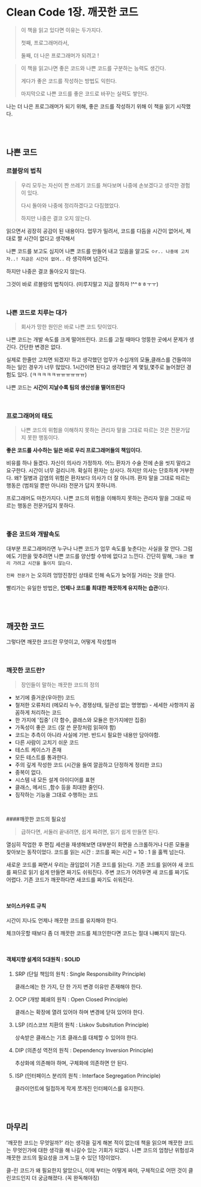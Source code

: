 # Clean Code 1장. 깨끗한 코드

> 이 책을 읽고 있다면 이유는 두가지다.
>
> 첫째, 프로그래머라서,
>
> 둘째, 더 나은 프로그래머가 되려고 ! 



> 이 책을 읽고나면  좋은 코드와 나쁜 코드를 구분하는 능력도 생긴다.
>
> 게다가 좋은 코드를 작성하는 방법도 익힌다.
>
> 마지막으로 나쁜 코드를 좋은 코드로 바꾸는 실력도 쌓인다. 



나는 더 나은 프로그래머가 되기 위해, 좋은 코드를 작성하기 위해 이 책을 읽기 시작했다. 



</br></br>



## 나쁜 코드

### 르블랑의 법칙 

> 우리 모두는 자신이 짠 쓰레기 코드를 쳐다보며 나중에 손보겠다고 생각한 경험이 있다. 
>
> 다시 돌아와 나중에 정리하겠다고 다짐했었다.
>
> 하지만 나중은 결코 오지 않는다. 



읽으면서 굉장히 공감이 된 내용이다.  업무가 밀려서, 코드를 다듬을 시간이 없어서, 제대로 짤 시간이 없다고 생각해서 

나쁜 코드를 보고도 심지어 나쁜 코드를 만들어 내고 있음을 알고도 `ㅇr.. 나중에 고치자..! 지금은 시간이 없어..` 라 생각하며 넘긴다. 

하지만 나중은 결코 돌아오지 않는다.

그것이 바로 르블랑의 법칙이다.  (미루지말고 지금 잘하자 !^^ㅎㅎㅜㅜ)

<br>

### 나쁜 코드로 치루는 대가

> 회사가 망한 원인은 바로 나쁜 코드 탓이었다.

나쁜 코드는 개발 속도를 크게 떨어뜨린다. 코드를 고칠 때마다 엉뚱한 곳에서 문제가 생긴다. 간단한 변경은 없다. 

실제로 한줄만 고치면 되겠지! 하고 생각했던 업무가 수십개의 모듈,클래스를 건들여야 하는 일인 경우가 너무 많았다. 1시간이면 된다고 생각했던 게 몇일,몇주로 늘어졌던 경험도 있다. (ㅋㅋㅋㅋㅋㅠㅠㅠㅠㅠㅠ)

나쁜 코드는 **시간이 지날수록 팀의 생산성을 떨어뜨린다**

</br>

### 프로그래머의 태도

> 나쁜 코드의 위험을 이해하지 못하는 관리자 말을 그대로 따르는 것은 전문가답지 못한 행동이다. 

**좋은 코드를 사수하는 일은 바로 우리 프로그래머들의 책임이다.**

비유를 하나 들겠다. 자신이 의사라 가정하자. 어느 환자가 수술 전에 손을 씻지 말라고 요구한다. 시간이 너무 걸리니까. 확실히 환자는 상사다. 하지만 의사는 단호하게 거부한다. 왜? 질병과 감염의 위험은 환자보다 의사가 더 잘 아니까. 환자 말을 그대로 따르는 행동은 (범죄일 뿐만 아니라) 전문가 답지 못하니까. 

프로그래머도 마찬가지다. 나쁜 코드의 위험을 이해하지 못하는 관리자 말을 그대로 따르는 행동은 전문가답지 못하다.

</br>

### 좋은 코드와 개발속도

대부분 프로그래머라면 누구나 나쁜 코드가 업무 속도를 늦춘다는 사실을 잘 안다. 그럼에도 기한을 맞추려면 나쁜 코드를 양산할 수밖에 없다고 느낀다. 간단히 말해, `그들은 빨리 가려고 시간을 들이지 않는다.`

`진짜 전문가` 는 오히려 엉망진창인 상태로 인해 속도가 늦어질 거라는 것을 안다. 

빨리가는 유일한 방법은, **언제나 코드를 최대한 깨끗하게 유지하는 습관**이다. 



</br></br>



## 깨끗한 코드

그렇다면 깨끗한 코드란 무엇이고, 어떻게 작성할까

</br>

### 깨끗한 코드란?

> 장인들이 말하는 깨끗한 코드의 정의 

- 보기에 즐거운(우아한) 코드
- 철저한 오류처리 (메모리 누수, 경쟁상태, 일관성 없는 명명법) - 세세한 사항까지 꼼꼼하게 처리하는 코드
- 한 가지에 '집중' (각 함수, 클래스와 모듈은 한가지에만 집중)
- 가독성이 좋은 코드 (잘 쓴 문장처럼 읽혀야 함)
- 코드는 추측이 아니라 사실에 기반. 반드시 필요한 내용만 담아야함.
- 다른 사람이 고치기 쉬운 코드
- 테스트 케이스가 존재
- 모든 테스트를 통과한다.
- 주의 깊게 작성한 코드 (시간을 들여 깔끔하고 단정하게 정리한 코드)
- 중복이 없다.
- 시스템 내 모든 설계 아이디어를 표현
- 클래스, 메서드 ,함수 등을 최대한 줄인다.
- 짐작하는 기능을 그대로 수행하는 코드

</br>

####깨끗한 코드의 필요성

> 급하다면, 서둘러 끝내려면, 쉽게 짜려면, 읽기 쉽게 만들면 된다.

열심히 작업한 후 편집 세션을 재생해보면 대부분이 화면을 스크롤하거나 다른 모듈을 찾아보는 동작이었다. 
코드를 읽는 시간 : 코드를 짜는 시간 = 10 : 1  을 훌쩍 넘는다. 

새로운 코드를 짜면서 우리는 끊임없이 기존 코드를 읽는다. 기존 코드를 읽어야 새 코드를 짜므로 읽기 쉽게 만들면 짜기도 쉬워진다.  주변 코드가 어려우면 새 코드를 짜기도 어렵다.  기존 코드가 깨끗하다면 새코드를 짜기도 쉬워진다.

</br>

#### 보이스카우트 규칙

시간이 지나도 언제나 깨끗한 코드를 유지해야 한다.

체크아웃할 때보다 좀 더 깨끗한 코드를 체크인한다면 코드는 절대 나빠지지 않는다.

</br>

#### 객체지향 설계의 5대원칙 : SOLID

1. SRP (단일 책임의 원칙 : Single Responsibility Principle)

   클래스에는 한 가지, 단 한 가지 변경 이유만 존재해야 한다.

2. OCP (개방 폐쇄의 원칙 : Open Closed Principle)

   클래스는 확장에 열려 있어야 하며 변경에 닫혀 있어야 한다.

3. LSP (리스코브 치환의 원칙 : Liskov Subsitution Principle)

   상속받은 클래스는 기초 클래스를 대체할 수 있어야 한다.

4. DIP (의존성 역전의 원칙 : Dependency Inversion Principle)

   추상화에 의존해야 하며, 구체화에 의존하면 안 된다.

5. ISP (인터페이스 분리의 원칙 : Interface Segregation Principle)

   클라이언트에 밀접하게 작게 쪼개진 인터페이스를 유지한다.



</br></br>



## 마무리

'깨끗한 코드는 무엇일까?' 라는 생각을 깊게 해본 적이 없는데 책을 읽으며 깨끗한 코드는 무엇인가에 대한 생각을 해 나갈수 있는 기회가 되었다. 나쁜 코드의 엄청난 위험성과 깨끗한 코드의 필요성을 크게 느낄 수 있던 1장이었다. 

클-린 코드가 왜 필요한지 알았으니, 이제 부터는 어떻게 짜야, 구체적으로 어떤 것이 클린코드인지 더 궁금해졌다. (꼭 완독해야징)



